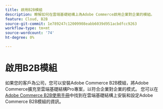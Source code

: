 ```yaml
---
title: 啟用B2B模組
description: 瞭解如何在雲端基礎結構上為Adobe Commerce啟用企業對企業的模組。
feature: Cloud, B2B
source-git-commit: 1e789247c12009908eabb6039d951acbdfcc9263
workflow-type: tm+mt
source-wordcount: '74'
ht-degree: 0%

---
```


# 啟用B2B模組

如果您的客戶為公司，您可以安裝Adobe Commerce B2B模組，將Adobe Commerce擴充至雲端基礎結構Pro專案，以符合企業對企業的模式。 您可以在[Adobe Commerce B2B使用手冊](https://experienceleague.adobe.com/docs/commerce-admin/b2b/guide-overview.html?lang=zh-Hant)中找到在雲端基礎結構上安裝和設定Adobe Commerce B2B模組的資訊。

